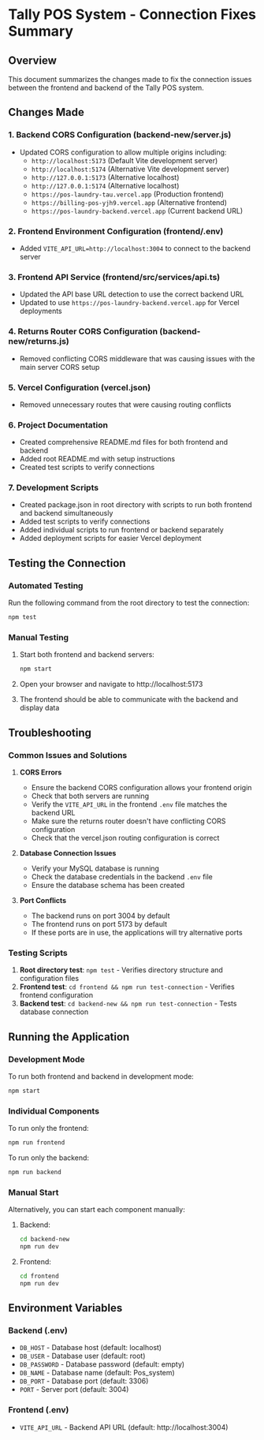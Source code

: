 # Tally POS System - Connection Fixes Summary

## Overview
This document summarizes the changes made to fix the connection issues between the frontend and backend of the Tally POS system.

## Changes Made

### 1. Backend CORS Configuration (backend-new/server.js)
- Updated CORS configuration to allow multiple origins including:
  - `http://localhost:5173` (Default Vite development server)
  - `http://localhost:5174` (Alternative Vite development server)
  - `http://127.0.0.1:5173` (Alternative localhost)
  - `http://127.0.0.1:5174` (Alternative localhost)
  - `https://pos-laundry-tau.vercel.app` (Production frontend)
  - `https://billing-pos-yjh9.vercel.app` (Alternative frontend)
  - `https://pos-laundry-backend.vercel.app` (Current backend URL)

### 2. Frontend Environment Configuration (frontend/.env)
- Added `VITE_API_URL=http://localhost:3004` to connect to the backend server

### 3. Frontend API Service (frontend/src/services/api.ts)
- Updated the API base URL detection to use the correct backend URL
- Updated to use `https://pos-laundry-backend.vercel.app` for Vercel deployments

### 4. Returns Router CORS Configuration (backend-new/returns.js)
- Removed conflicting CORS middleware that was causing issues with the main server CORS setup

### 5. Vercel Configuration (vercel.json)
- Removed unnecessary routes that were causing routing conflicts

### 6. Project Documentation
- Created comprehensive README.md files for both frontend and backend
- Added root README.md with setup instructions
- Created test scripts to verify connections

### 7. Development Scripts
- Created package.json in root directory with scripts to run both frontend and backend simultaneously
- Added test scripts to verify connections
- Added individual scripts to run frontend or backend separately
- Added deployment scripts for easier Vercel deployment

## Testing the Connection

### Automated Testing
Run the following command from the root directory to test the connection:
```bash
npm test
```

### Manual Testing
1. Start both frontend and backend servers:
   ```bash
   npm start
   ```

2. Open your browser and navigate to http://localhost:5173

3. The frontend should be able to communicate with the backend and display data

## Troubleshooting

### Common Issues and Solutions

1. **CORS Errors**
   - Ensure the backend CORS configuration allows your frontend origin
   - Check that both servers are running
   - Verify the `VITE_API_URL` in the frontend `.env` file matches the backend URL
   - Make sure the returns router doesn't have conflicting CORS configuration
   - Check that the vercel.json routing configuration is correct

2. **Database Connection Issues**
   - Verify your MySQL database is running
   - Check the database credentials in the backend `.env` file
   - Ensure the database schema has been created

3. **Port Conflicts**
   - The backend runs on port 3004 by default
   - The frontend runs on port 5173 by default
   - If these ports are in use, the applications will try alternative ports

### Testing Scripts

1. **Root directory test**: `npm test` - Verifies directory structure and configuration files
2. **Frontend test**: `cd frontend && npm run test-connection` - Verifies frontend configuration
3. **Backend test**: `cd backend-new && npm run test-connection` - Tests database connection

## Running the Application

### Development Mode
To run both frontend and backend in development mode:
```bash
npm start
```

### Individual Components
To run only the frontend:
```bash
npm run frontend
```

To run only the backend:
```bash
npm run backend
```

### Manual Start
Alternatively, you can start each component manually:

1. Backend:
   ```bash
   cd backend-new
   npm run dev
   ```

2. Frontend:
   ```bash
   cd frontend
   npm run dev
   ```

## Environment Variables

### Backend (.env)
- `DB_HOST` - Database host (default: localhost)
- `DB_USER` - Database user (default: root)
- `DB_PASSWORD` - Database password (default: empty)
- `DB_NAME` - Database name (default: Pos_system)
- `DB_PORT` - Database port (default: 3306)
- `PORT` - Server port (default: 3004)

### Frontend (.env)
- `VITE_API_URL` - Backend API URL (default: http://localhost:3004)